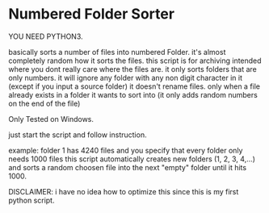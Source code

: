 # Numbered Folder Sorter

YOU NEED PYTHON3. 

basically sorts a number of files into numbered Folder.
it's almost completely random how it sorts the files.
this script is for archiving intended where you dont really care where the files are.
it only sorts folders that are only numbers. it will ignore any folder with any non digit character in it (except if you input a source folder)
it doesn't rename files. only when a file already exists in a folder it wants to sort into (it only adds random numbers on the end of the file)

Only Tested on Windows.

just start the script and follow instruction.

example: folder 1 has 4240 files and you specify that every folder only needs 1000 files
this script automatically creates new folders (1, 2, 3, 4,...) and sorts a random choosen file into the next "empty" folder until it hits 1000. 

DISCLAIMER: i have no idea how to optimize this since this is my first python script.   
